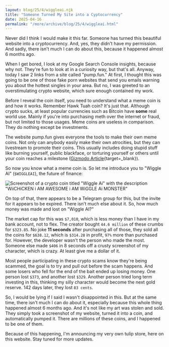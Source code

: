 ```yaml
---
layout: blog/25/4/wiggleai.njk
title: "Someone Turned My Site into a Cyptocurrency"
date: 2025-04-16
permalink: "/more/archive/blog/25/4/wiggleai.html"
---
```

Never did I think I would make it this far. Someone has turned this beautiful website into a cryptocurrency. And, yes, they didn't have my permission. And sadly, there isn't much I can do about this, because it happened almost 6 months ago.

When I get bored, I look at my Google Search Console insights, because why not. They're fun to look at in a curiosity way, but that's all. Anyway, today I saw 2 links from a site called "pump.fun." At first, I thought this was going to be one of those fake porn websites that send you emails warning you about the hottest singles in your area. But no, I was greeted to an overstimulating crypto website, which sure enough contained my work.

Before I reveal the coin itself, you need to understand what a meme coin is and how it works. Remember Hawk Tuah coin? It's just that. Although crypto sucks, at least popular currencies such as Bitcoin have **some** real world use. Mainly if you're into purchasing meth over the internet or fraud, but not limited to those usages. Meme coins are useless in comparison. They do nothing except be investments.

The website pump.fun gives everyone the tools to make their own meme coins. Not only can anybody easily make their own atrocities, but they can livestream to promote their coins. This usually includes doing stupid stuff like burning yourself, public blackface, or torturing yourself or others until your coin reaches a milestone ([Gizmodo Article](https://gizmodo.com/pump-fun-is-all-of-the-internets-worst-impulses-on-one-site-2000529483){target=_blank}).

So now you know what a meme coin is. So let me introduce you to "Wiggle AI" (`$WIGGLEAI`), the future of finance:

![Screenshot of a crypto coin titled "Wiggle Ai" with the description "WiiCHiCKEN i AM AWESOME i AM WiGGLE Ai MONSTER"](https://i.imgur.com/IXObgLN.png)

On top of that, there appears to be a Telegram group for this, but the invite for it appears to be expired. There isn't much else about it. So, how much money was made and lost on "Wiggle AI?"

The market cap for this was `$7,010`, which is less money than I have in my bank account, not to flex. The creator bought `44.6 million` of these crumbs for `$323.85`. No joke **11 seconds** after purchasing all of those, they sold all the coins for `$638.12`, which is `$314.28` in profit, `97%` more than purchased for. However, the developer wasn't the person who made the most. Someone else made `$406` in 8 seconds off a crusty screenshot of my character, which is crazy. At least give me a dollar of it.

Most people participating in these crypto scams know they're being scammed, the goal is to try and pull out before the scam happens. And some losers who fell for the end of the bait ended up losing money. One person lost `$373`, and another lost `$329`. Another person tried long term investing in this, thinking my silly character would become the next gold reserve. 142 days later, they lost `83 cents`.

So, I would be lying if I said I wasn't disappointed in this. But at the same time, there isn't much I can do about it, especially because this whole thing happened almost 6 months ago. And it's not like my art was stolen and sold. They simply took a screenshot of my website, turned it into a coin, and automatically pumped it. There are millions of these coins, and I happened to be one of them.

Because of this happening, I'm announcing my very own tulip store, here on this website. Stay tuned for more updates.